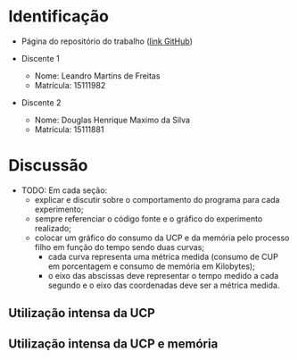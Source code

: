 # Identificação

* Página do repositório do trabalho ([link GitHub](https://github.com/Leandro97/teaching)) 

* Discente 1
	* Nome: Leandro Martins de Freitas
	* Matrícula: 15111982 
* Discente 2
	* Nome: Douglas Henrique Maximo da Silva
	* Matrícula: 15111881

# Discussão 

* TODO: Em cada seção:
	* explicar e discutir sobre o comportamento do programa para cada experimento;
	* sempre referenciar o código fonte e o gráfico do experimento realizado;
	* colocar um gráfico do consumo da UCP e da memória pelo processo filho em função do tempo sendo duas curvas;
		* cada curva representa uma métrica medida (consumo de CUP em porcentagem e consumo de memória em Kilobytes);
		* o eixo das abscissas deve representar o tempo medido a cada segundo e o eixo das coordenadas deve ser a métrica medida.


## Utilização intensa da UCP


## Utilização intensa da UCP e memória
	
